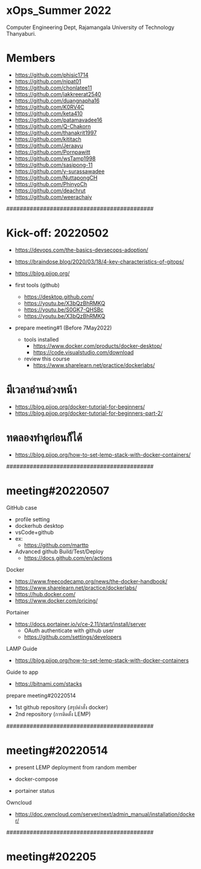 # xOps_Summer 2022 
Computer Engineering Dept, Rajamangala University of Technology Thanyaburi.

# Members
- https://github.com/phisic1714
- https://github.com/nipat01
- https://github.com/chonlatee11
- https://github.com/jakkreerat2540
- https://github.com/duangnapha16
- https://github.com/K0RV4C
- https://github.com/keta410
- https://github.com/patamavadee16
- https://github.com/Q-Chakorn
- https://github.com/thanakrit1997
- https://github.com/kititach
- https://github.com/Jeraayu
- https://github.com/Pornpawitt
- https://github.com/wsTamp1998
- https://github.com/sasipong-11
- https://github.com/y-surassawadee
- https://github.com/NuttapongCH
- https://github.com/PhinyoCh
- https://github.com/deachrut
- https://github.com/weerachaiy


############################################
# Kick-off: 20220502

- https://devops.com/the-basics-devsecops-adoption/
- https://braindose.blog/2020/03/18/4-key-characteristics-of-gitops/
- https://blog.pjjop.org/

- first tools (github)
    - https://desktop.github.com/
    - https://youtu.be/X3bQzBhRMKQ
    - https://youtu.be/S0GK7-QHSBc
    - https://youtu.be/X3bQzBhRMKQ 

- prepare meeting#1 (Before 7May2022)
    - tools installed
        - https://www.docker.com/products/docker-desktop/
        - https://code.visualstudio.com/download
    - review this course
        - https://www.sharelearn.net/practice/dockerlabs/
# มีเวลาอ่านล่วงหน้า
- https://blog.pjjop.org/docker-tutorial-for-beginners/
- https://blog.pjjop.org/docker-tutorial-for-beginners-part-2/
# ทดลองทำดูก่อนก็ได้
- https://blog.pjjop.org/how-to-set-lemp-stack-with-docker-containers/


############################################
# meeting#20220507

GitHub case
- profile setting
- dockerhub desktop
- vsCode+github
- ex:
    - https://github.com/marttp
- Advanced github Build/Test/Deploy
    - https://docs.github.com/en/actions

Docker
- https://www.freecodecamp.org/news/the-docker-handbook/
- https://www.sharelearn.net/practice/dockerlabs/
- https://hub.docker.com/
- https://www.docker.com/pricing/

Portainer
- https://docs.portainer.io/v/ce-2.11/start/install/server
    - OAuth authenticate with github user
    - https://github.com/settings/developers

LAMP Guide
- https://blog.pjjop.org/how-to-set-lemp-stack-with-docker-containers

Guide to app
- https://bitnami.com/stacks

prepare meeting#20220514
- 1st github repository (สรุปคำสั่ง docker)
- 2nd repository (การติดตั้ง LEMP)

############################################
# meeting#20220514

- present LEMP deployment from random member

- docker-compose
- portainer status

Owncloud
- https://doc.owncloud.com/server/next/admin_manual/installation/docker/

############################################
# meeting#202205
